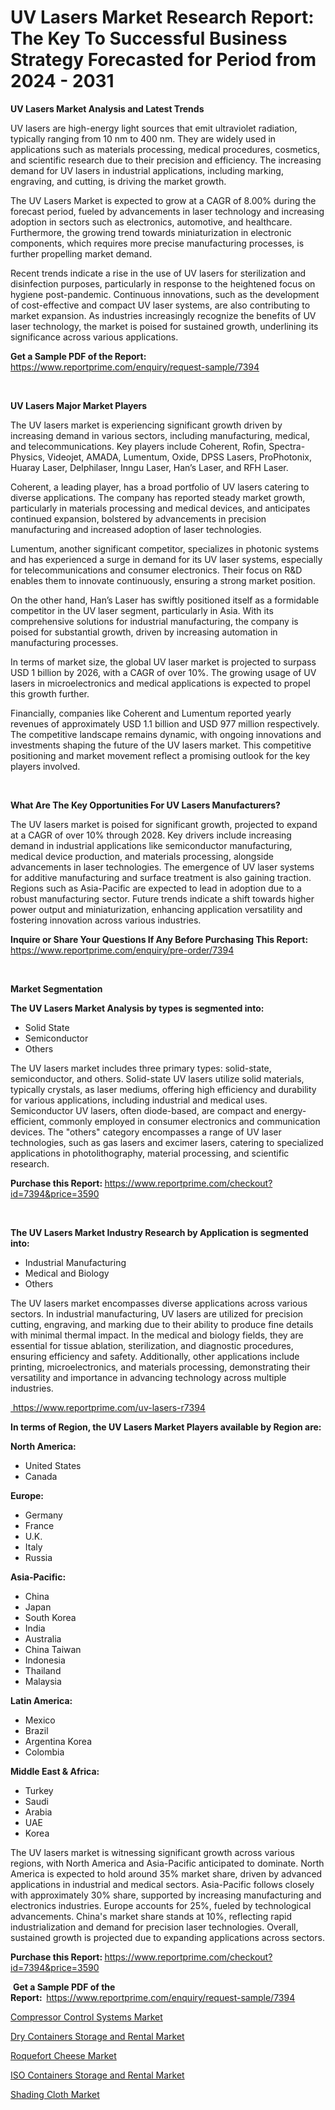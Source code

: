 <p><h1>UV Lasers Market Research Report: The Key To Successful Business Strategy Forecasted for Period from 2024 - 2031</h1></p><p><strong>UV Lasers Market Analysis and Latest Trends</strong></p>
<p><p>UV lasers are high-energy light sources that emit ultraviolet radiation, typically ranging from 10 nm to 400 nm. They are widely used in applications such as materials processing, medical procedures, cosmetics, and scientific research due to their precision and efficiency. The increasing demand for UV lasers in industrial applications, including marking, engraving, and cutting, is driving the market growth.</p><p>The UV Lasers Market is expected to grow at a CAGR of 8.00% during the forecast period, fueled by advancements in laser technology and increasing adoption in sectors such as electronics, automotive, and healthcare. Furthermore, the growing trend towards miniaturization in electronic components, which requires more precise manufacturing processes, is further propelling market demand. </p><p>Recent trends indicate a rise in the use of UV lasers for sterilization and disinfection purposes, particularly in response to the heightened focus on hygiene post-pandemic. Continuous innovations, such as the development of cost-effective and compact UV laser systems, are also contributing to market expansion. As industries increasingly recognize the benefits of UV laser technology, the market is poised for sustained growth, underlining its significance across various applications.</p></p>
<p><strong>Get a Sample PDF of the Report:&nbsp;</strong> <a href="https://www.reportprime.com/enquiry/request-sample/7394">https://www.reportprime.com/enquiry/request-sample/7394</a></p>
<p>&nbsp;</p>
<p><strong>UV Lasers Major Market Players</strong></p>
<p><p>The UV lasers market is experiencing significant growth driven by increasing demand in various sectors, including manufacturing, medical, and telecommunications. Key players include Coherent, Rofin, Spectra-Physics, Videojet, AMADA, Lumentum, Oxide, DPSS Lasers, ProPhotonix, Huaray Laser, Delphilaser, Inngu Laser, Han’s Laser, and RFH Laser.</p><p>Coherent, a leading player, has a broad portfolio of UV lasers catering to diverse applications. The company has reported steady market growth, particularly in materials processing and medical devices, and anticipates continued expansion, bolstered by advancements in precision manufacturing and increased adoption of laser technologies.</p><p>Lumentum, another significant competitor, specializes in photonic systems and has experienced a surge in demand for its UV laser systems, especially for telecommunications and consumer electronics. Their focus on R&D enables them to innovate continuously, ensuring a strong market position.</p><p>On the other hand, Han’s Laser has swiftly positioned itself as a formidable competitor in the UV laser segment, particularly in Asia. With its comprehensive solutions for industrial manufacturing, the company is poised for substantial growth, driven by increasing automation in manufacturing processes.</p><p>In terms of market size, the global UV laser market is projected to surpass USD 1 billion by 2026, with a CAGR of over 10%. The growing usage of UV lasers in microelectronics and medical applications is expected to propel this growth further.</p><p>Financially, companies like Coherent and Lumentum reported yearly revenues of approximately USD 1.1 billion and USD 977 million respectively. The competitive landscape remains dynamic, with ongoing innovations and investments shaping the future of the UV lasers market. This competitive positioning and market movement reflect a promising outlook for the key players involved.</p></p>
<p>&nbsp;</p>
<p><strong>What Are The Key Opportunities For UV Lasers Manufacturers?</strong></p>
<p><p>The UV lasers market is poised for significant growth, projected to expand at a CAGR of over 10% through 2028. Key drivers include increasing demand in industrial applications like semiconductor manufacturing, medical device production, and materials processing, alongside advancements in laser technologies. The emergence of UV laser systems for additive manufacturing and surface treatment is also gaining traction. Regions such as Asia-Pacific are expected to lead in adoption due to a robust manufacturing sector. Future trends indicate a shift towards higher power output and miniaturization, enhancing application versatility and fostering innovation across various industries.</p></p>
<p><strong>Inquire or Share Your Questions If Any Before Purchasing This Report:</strong> <a href="https://www.reportprime.com/enquiry/pre-order/7394">https://www.reportprime.com/enquiry/pre-order/7394</a></p>
<p>&nbsp;</p>
<p><strong>Market Segmentation</strong></p>
<p><strong>The UV Lasers Market Analysis by types is segmented into:</strong></p>
<p><ul><li>Solid State</li><li>Semiconductor</li><li>Others</li></ul></p>
<p><p>The UV lasers market includes three primary types: solid-state, semiconductor, and others. Solid-state UV lasers utilize solid materials, typically crystals, as laser mediums, offering high efficiency and durability for various applications, including industrial and medical uses. Semiconductor UV lasers, often diode-based, are compact and energy-efficient, commonly employed in consumer electronics and communication devices. The "others" category encompasses a range of UV laser technologies, such as gas lasers and excimer lasers, catering to specialized applications in photolithography, material processing, and scientific research.</p></p>
<p><strong>Purchase this Report:&nbsp;</strong><a href="https://www.reportprime.com/checkout?id=7394&price=3590">https://www.reportprime.com/checkout?id=7394&price=3590</a></p>
<p>&nbsp;</p>
<p><strong>The UV Lasers Market Industry Research by Application is segmented into:</strong></p>
<p><ul><li>Industrial Manufacturing</li><li>Medical and Biology</li><li>Others</li></ul></p>
<p><p>The UV lasers market encompasses diverse applications across various sectors. In industrial manufacturing, UV lasers are utilized for precision cutting, engraving, and marking due to their ability to produce fine details with minimal thermal impact. In the medical and biology fields, they are essential for tissue ablation, sterilization, and diagnostic procedures, ensuring efficiency and safety. Additionally, other applications include printing, microelectronics, and materials processing, demonstrating their versatility and importance in advancing technology across multiple industries.</p></p>
<p><a href="https://www.reportprime.com/uv-lasers-r7394">&nbsp;https://www.reportprime.com/uv-lasers-r7394</a></p>
<p><strong>In terms of Region, the UV Lasers Market Players available by Region are:</strong></p>
<p>
    <p> <strong> North America: </strong>
        <ul>
            <li>United States</li>
            <li>Canada</li>
        </ul>
        </p> 
    <p> <strong> Europe: </strong>
        <ul>
            <li>Germany</li>
            <li>France</li>
            <li>U.K.</li>
            <li>Italy</li>
            <li>Russia</li>
        </ul>
        </p> 
    <p> <strong> Asia-Pacific: </strong>
        <ul>
            <li>China</li>
            <li>Japan</li>
            <li>South Korea</li>
            <li>India</li>
            <li>Australia</li>
            <li>China Taiwan</li>
            <li>Indonesia</li>
            <li>Thailand</li>
            <li>Malaysia</li>
        </ul>
        </p> 
    <p> <strong> Latin America: </strong>
        <ul>
            <li>Mexico</li>
            <li>Brazil</li>
            <li>Argentina Korea</li>
            <li>Colombia</li>
        </ul>
        </p> 
    <p> <strong> Middle East & Africa: </strong>
        <ul>
            <li>Turkey</li>
            <li>Saudi</li>
            <li>Arabia</li>
            <li>UAE</li>
            <li>Korea</li>
        </ul>
    </p>
    </p>
<p><p>The UV lasers market is witnessing significant growth across various regions, with North America and Asia-Pacific anticipated to dominate. North America is expected to hold around 35% market share, driven by advanced applications in industrial and medical sectors. Asia-Pacific follows closely with approximately 30% share, supported by increasing manufacturing and electronics industries. Europe accounts for 25%, fueled by technological advancements. China's market share stands at 10%, reflecting rapid industrialization and demand for precision laser technologies. Overall, sustained growth is projected due to expanding applications across sectors.</p></p>
<p><strong>Purchase this Report: </strong><a href="https://www.reportprime.com/checkout?id=7394&price=3590">https://www.reportprime.com/checkout?id=7394&price=3590</a></p>
<p>&nbsp;<strong>Get a Sample PDF of the Report:&nbsp;&nbsp;</strong><a href="https://www.reportprime.com/enquiry/request-sample/7394">https://www.reportprime.com/enquiry/request-sample/7394</a></p>
<p><strong></strong></p>
<p><p><a href="https://medium.com/@laurenfernandez78/compressor-control-systems-market-a-global-and-regional-analysis-focus-on-end-user-product-114ca63e9b1e">Compressor Control Systems Market</a></p><p><a href="https://issuu.com/reportprime-2/docs/dry-containers-storage-and-rental-m_edafbe92ea2621">Dry Containers Storage and Rental Market</a></p><p><a href="https://www.linkedin.com/pulse/global-roquefort-cheese-market-focus-application-end-use-htixe?trackingId=Ti7PO5wvSRe2lQlg1BLcNA%3D%3D">Roquefort Cheese Market</a></p><p><a href="https://issuu.com/reportprime-2/docs/iso-containers-storage-and-rental-m_0a2f601b466f07">ISO Containers Storage and Rental Market</a></p><p><a href="https://www.linkedin.com/pulse/analyzing-key-drivers-shading-cloth-market-trends-future-outlook-hkjje?trackingId=QRo4KGOsS6%2B%2FCyv3D%2FhOEA%3D%3D">Shading Cloth Market</a></p></p>